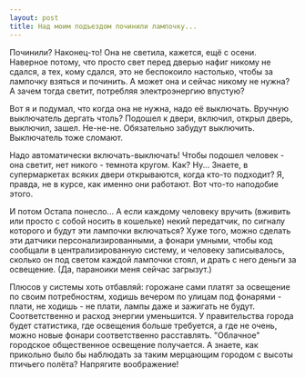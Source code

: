 ```yaml
---
layout: post
title: Над моим подъездом починили лампочку...
---
```

Починили? Наконец-то! Она не светила, кажется, ещё с осени.
Наверное потому, что просто свет перед дверью нафиг никому не сдался, а тех, кому сдался, это не беспокоило настолько, чтобы за лампочку взяться и починить.
А может она и сейчас никому не нужна? А зачем тогда светит, потребляя электроэнергию впустую?

Вот я и подумал, что когда она не нужна, надо её выключать.
Вручную выключатель дергать чтоль? Подошел к двери, включил, открыл дверь, выключил, зашел.
Не-не-не.
Обязательно забудут выключить.
Выключатель тоже сломают.

Надо автоматически включать-выключать! Чтобы подошел человек - она светит, нет никого - темнота кругом.
Как? Ну...
Знаете, в супермаркетах всяких двери открываются, когда кто-то подходит? Я, правда, не в курсе, как именно они работают.
Вот что-то наподобие этого.

И потом Остапа понесло...
А если каждому человеку вручить (вживить или просто с собой носить в кошельке) некий передатчик, по сигналу которого и будут эти лампочки включаться? Хуже того, можно сделать эти датчики персонализированными, а фонари умными, чтобы код сообщали в централизированную систему, и человеку записывалось, сколько он под светом каждой лампочки стоял, и драть с него деньги за освещение.
(Да, параноики меня сейчас загрызут.)

Плюсов у системы хоть отбавляй: горожане сами платят за освещение по своим потребностям, ходишь вечером по улицам под фонарями - плати, не ходишь - не плати, лампы даже и зажигать не будут.
Соответственно и расход энергии уменьшится.
У правительства города будет статистика, где освещения больше требуется, а где не очень, можно новые фонари соответственно расставлять.
"Облачное" городское общественное освещение получается.
А знаете, как прикольно было бы наблюдать за таким мерцающим городом с высоты птичьего полёта? Напрягите воображение!


